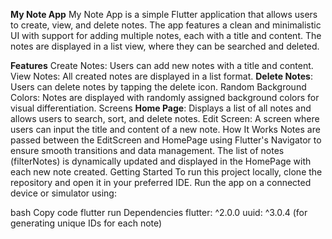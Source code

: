 **My Note App**
My Note App is a simple Flutter application that allows users to create, view, and delete notes. The app features a clean and minimalistic UI with support for adding multiple notes, each with a title and content. The notes are displayed in a list view, where they can be searched and deleted.

**Features**
Create Notes: Users can add new notes with a title and content.
View Notes: All created notes are displayed in a list format.
**Delete Notes**: Users can delete notes by tapping the delete icon.
Random Background Colors: Notes are displayed with randomly assigned background colors for visual differentiation.
Screens
**Home Page**: Displays a list of all notes and allows users to search, sort, and delete notes.
Edit Screen: A screen where users can input the title and content of a new note.
How It Works
Notes are passed between the EditScreen and HomePage using Flutter's Navigator to ensure smooth transitions and data management.
The list of notes (filterNotes) is dynamically updated and displayed in the HomePage with each new note created.
Getting Started
To run this project locally, clone the repository and open it in your preferred IDE. Run the app on a connected device or simulator using:

bash
Copy code
flutter run
Dependencies
flutter: ^2.0.0
uuid: ^3.0.4 (for generating unique IDs for each note)
